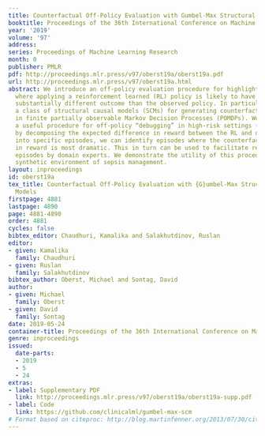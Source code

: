 ```yaml
---
title: Counterfactual Off-Policy Evaluation with Gumbel-Max Structural Causal Models
booktitle: Proceedings of the 36th International Conference on Machine Learning
year: '2019'
volume: '97'
address: 
series: Proceedings of Machine Learning Research
month: 0
publisher: PMLR
pdf: http://proceedings.mlr.press/v97/oberst19a/oberst19a.pdf
url: http://proceedings.mlr.press/v97/oberst19a.html
abstract: We introduce an off-policy evaluation procedure for highlighting episodes
  where applying a reinforcement learned (RL) policy is likely to have produced a
  substantially different outcome than the observed policy. In particular, we introduce
  a class of structural causal models (SCMs) for generating counterfactual trajectories
  in finite partially observable Markov Decision Processes (POMDPs). We see this as
  a useful procedure for off-policy “debugging” in high-risk settings (e.g., healthcare);
  by decomposing the expected difference in reward between the RL and observed policy
  into specific episodes, we can identify episodes where the counterfactual difference
  in reward is most dramatic. This in turn can be used to facilitate review of specific
  episodes by domain experts. We demonstrate the utility of this procedure with a
  synthetic environment of sepsis management.
layout: inproceedings
id: oberst19a
tex_title: Counterfactual Off-Policy Evaluation with {G}umbel-Max Structural Causal
  Models
firstpage: 4881
lastpage: 4890
page: 4881-4890
order: 4881
cycles: false
bibtex_editor: Chaudhuri, Kamalika and Salakhutdinov, Ruslan
editor:
- given: Kamalika
  family: Chaudhuri
- given: Ruslan
  family: Salakhutdinov
bibtex_author: Oberst, Michael and Sontag, David
author:
- given: Michael
  family: Oberst
- given: David
  family: Sontag
date: 2019-05-24
container-title: Proceedings of the 36th International Conference on Machine Learning
genre: inproceedings
issued:
  date-parts:
  - 2019
  - 5
  - 24
extras:
- label: Supplementary PDF
  link: http://proceedings.mlr.press/v97/oberst19a/oberst19a-supp.pdf
- label: Code
  link: https://github.com/clinicalml/gumbel-max-scm
# Format based on citeproc: http://blog.martinfenner.org/2013/07/30/citeproc-yaml-for-bibliographies/
---
```

